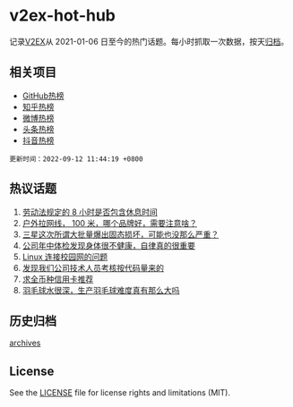 # v2ex-hot-hub

 记录[V2EX](https://www.v2ex.com/)从 2021-01-06 日至今的热门话题。每小时抓取一次数据，按天[归档](archives)。
 
 ## 相关项目

- [GitHub热榜](https://github.com/snaildev/github-hot-hub)
- [知乎热榜](https://github.com/snaildev/zhihu-hot-hub)
- [微博热榜](https://github.com/snaildev/weibo-hot-hub)
- [头条热榜](https://github.com/snaildev/toutiao-hot-hub)
- [抖音热榜](https://github.com/snaildev/douyin-hot-hub)


 `更新时间：2022-09-12 11:44:19 +0800`

## 热议话题

1. [劳动法规定的 8 小时是否包含休息时间](https://www.v2ex.com/t/879258)
1. [户外拉网线， 100 米，哪个品牌好，需要注意啥？](https://www.v2ex.com/t/879275)
1. [三星这次所谓大批量爆出固态损坏，可能也没那么严重？](https://www.v2ex.com/t/879351)
1. [公司年中体检发现身体很不健康，自律真的很重要](https://www.v2ex.com/t/879278)
1. [Linux 连接校园网的问题](https://www.v2ex.com/t/879344)
1. [发现我们公司技术人员考核按代码量来的](https://www.v2ex.com/t/879296)
1. [求全币种信用卡推荐](https://www.v2ex.com/t/879329)
1. [羽毛球水很深，生产羽毛球难度真有那么大吗](https://www.v2ex.com/t/879286)

## 历史归档

[archives](archives)

## License

See the [LICENSE](LICENSE) file for license rights and limitations (MIT).
